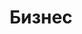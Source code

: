 ---
title: "Бизнес"
description: "Бизнес"
keywords: "Бизнес"
image: "/images/business.png"
type: "business"
---